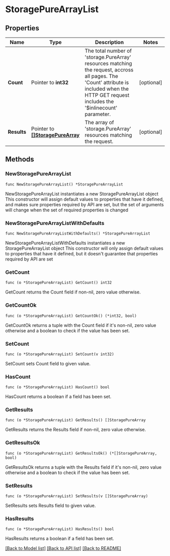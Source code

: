 # StoragePureArrayList

## Properties

Name | Type | Description | Notes
------------ | ------------- | ------------- | -------------
**Count** | Pointer to **int32** | The total number of &#39;storage.PureArray&#39; resources matching the request, accross all pages. The &#39;Count&#39; attribute is included when the HTTP GET request includes the &#39;$inlinecount&#39; parameter. | [optional] 
**Results** | Pointer to [**[]StoragePureArray**](storage.PureArray.md) | The array of &#39;storage.PureArray&#39; resources matching the request. | [optional] 

## Methods

### NewStoragePureArrayList

`func NewStoragePureArrayList() *StoragePureArrayList`

NewStoragePureArrayList instantiates a new StoragePureArrayList object
This constructor will assign default values to properties that have it defined,
and makes sure properties required by API are set, but the set of arguments
will change when the set of required properties is changed

### NewStoragePureArrayListWithDefaults

`func NewStoragePureArrayListWithDefaults() *StoragePureArrayList`

NewStoragePureArrayListWithDefaults instantiates a new StoragePureArrayList object
This constructor will only assign default values to properties that have it defined,
but it doesn't guarantee that properties required by API are set

### GetCount

`func (o *StoragePureArrayList) GetCount() int32`

GetCount returns the Count field if non-nil, zero value otherwise.

### GetCountOk

`func (o *StoragePureArrayList) GetCountOk() (*int32, bool)`

GetCountOk returns a tuple with the Count field if it's non-nil, zero value otherwise
and a boolean to check if the value has been set.

### SetCount

`func (o *StoragePureArrayList) SetCount(v int32)`

SetCount sets Count field to given value.

### HasCount

`func (o *StoragePureArrayList) HasCount() bool`

HasCount returns a boolean if a field has been set.

### GetResults

`func (o *StoragePureArrayList) GetResults() []StoragePureArray`

GetResults returns the Results field if non-nil, zero value otherwise.

### GetResultsOk

`func (o *StoragePureArrayList) GetResultsOk() (*[]StoragePureArray, bool)`

GetResultsOk returns a tuple with the Results field if it's non-nil, zero value otherwise
and a boolean to check if the value has been set.

### SetResults

`func (o *StoragePureArrayList) SetResults(v []StoragePureArray)`

SetResults sets Results field to given value.

### HasResults

`func (o *StoragePureArrayList) HasResults() bool`

HasResults returns a boolean if a field has been set.


[[Back to Model list]](../README.md#documentation-for-models) [[Back to API list]](../README.md#documentation-for-api-endpoints) [[Back to README]](../README.md)


